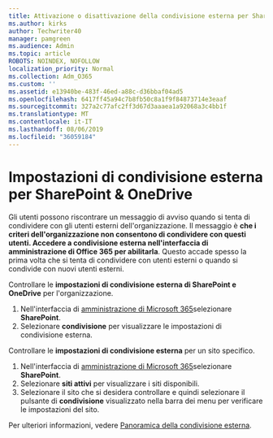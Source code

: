 ```yaml
---
title: Attivazione o disattivazione della condivisione esterna per SharePoint
ms.author: kirks
author: Techwriter40
manager: pamgreen
ms.audience: Admin
ms.topic: article
ROBOTS: NOINDEX, NOFOLLOW
localization_priority: Normal
ms.collection: Adm_O365
ms.custom: ''
ms.assetid: e13940be-483f-46ed-a88c-d36bbaf04ad5
ms.openlocfilehash: 6417ff45a94c7b8fb50c8a1f9f84873714e3eaaf
ms.sourcegitcommit: 327a2c77afc2ff3d67d3aaaea1a92068a3c4bb1f
ms.translationtype: MT
ms.contentlocale: it-IT
ms.lasthandoff: 08/06/2019
ms.locfileid: "36059184"
---
```

# <a name="external-sharing-settings-for-sharepoint--onedrive"></a>Impostazioni di condivisione esterna per SharePoint & OneDrive

Gli utenti possono riscontrare un messaggio di avviso quando si tenta di condividere con gli utenti esterni dell'organizzazione. Il messaggio è **che i criteri dell'organizzazione non consentono di condividere con questi utenti. Accedere a condivisione esterna nell'interfaccia di amministrazione di Office 365 per abilitarla**. Questo accade spesso la prima volta che si tenta di condividere con utenti esterni o quando si condivide con nuovi utenti esterni.

Controllare le **impostazioni di condivisione esterna di SharePoint e OneDrive** per l'organizzazione.

1. Nell'interfaccia di [amministrazione di Microsoft 365](https://admin.microsoft.com/AdminPortal/Home#/homepage">https://admin.microsoft.com/)selezionare **SharePoint**.
3. Selezionare **condivisione** per visualizzare le impostazioni di condivisione esterna.

Controllare le **impostazioni di condivisione esterna** per un sito specifico.

1. Nell'interfaccia di [amministrazione di Microsoft 365](https://admin.microsoft.com/AdminPortal/Home#/homepage">https://admin.microsoft.com/)selezionare **SharePoint**.
2. Selezionare **siti attivi** per visualizzare i siti disponibili.
3. Selezionare il sito che si desidera controllare e quindi selezionare il pulsante di **condivisione** visualizzato nella barra dei menu per verificare le impostazioni del sito.

Per ulteriori informazioni, vedere [Panoramica della condivisione esterna](https://docs.microsoft.com/sharepoint/external-sharing-overview).